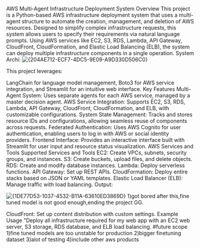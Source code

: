 AWS Multi-Agent Infrastructure Deployment System
Overview
This project is a Python-based AWS infrastructure deployment system that uses a multi-agent structure to automate the creation, management, and deletion of AWS resources. Designed to simplify complex infrastructure requests, this system allows users to specify their requirements via natural language prompts. Using AWS services like EC2, S3, RDS, Lambda, API Gateway, CloudFront, CloudFormation, and Elastic Load Balancing (ELB), the system can deploy multiple infrastructure components in a single operation.
System Archi:
![{204AE712-ECF7-4DC5-9E09-A9D330D506C0}](https://github.com/user-attachments/assets/3d996dcb-a10d-434e-b01d-f3104af6458c)



This project leverages:

LangChain for language model management,
Boto3 for AWS service integration, and
Streamlit for an intuitive web interface.
Key Features
Multi-Agent System: Uses separate agents for each AWS service, managed by a master decision agent.
AWS Service Integration: Supports EC2, S3, RDS, Lambda, API Gateway, CloudFront, CloudFormation, and ELB, with customizable configurations.
System State Management: Tracks and stores resource IDs and configurations, allowing seamless reuse of components across requests.
Federated Authentication: Uses AWS Cognito for user authentication, enabling users to log in with AWS or social identity providers.
Frontend Interface: Provides an interactive interface built with Streamlit for user input and resource status visualization.
AWS Services and Tools
Supported Services and Tools
EC2: Create VPCs, subnets, security groups, and instances.
S3: Create buckets, upload files, and delete objects.
RDS: Create and modify database instances.
Lambda: Deploy serverless functions.
API Gateway: Set up REST APIs.
CloudFormation: Deploy entire stacks based on JSON or YAML templates.
Elastic Load Balancer (ELB): Manage traffic with load balancing.
Output:

![{1DE77D53-1037-4532-B11A-63610ED3869D}](https://github.com/user-attachments/assets/f5e22427-b3ca-4172-bd10-ec295d89f17a)
1)got bored after this,fine tuned model is not good enough,ending the project GG.

CloudFront: Set up content distribution with custom settings.
Example Usage
"Deploy all infrastructure required for my web app with an EC2 web server, S3 storage, RDS database, and ELB load balancing.
#future scope
1)fine tuned models are too unstable for production
2)bigger finetuning dataset
3)alot of testing
4)include other aws products 
